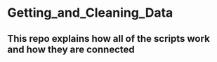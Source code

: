 # Getting_and_Cleaning_Data

## This repo explains how all of the scripts work and how they are connected

